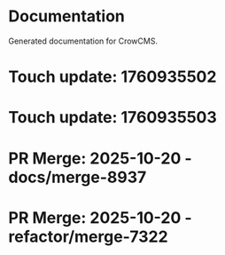 # Documentation

Generated documentation for CrowCMS.

# Touch update: 1760935502

# Touch update: 1760935503

# PR Merge: 2025-10-20 - docs/merge-8937

# PR Merge: 2025-10-20 - refactor/merge-7322
